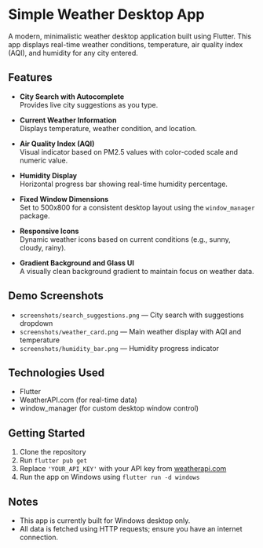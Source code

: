 # Simple Weather Desktop App

A modern, minimalistic weather desktop application built using Flutter. This app displays real-time weather conditions, temperature, air quality index (AQI), and humidity for any city entered.

## Features

- **City Search with Autocomplete**  
  Provides live city suggestions as you type.

- **Current Weather Information**  
  Displays temperature, weather condition, and location.

- **Air Quality Index (AQI)**  
  Visual indicator based on PM2.5 values with color-coded scale and numeric value.

- **Humidity Display**  
  Horizontal progress bar showing real-time humidity percentage.

- **Fixed Window Dimensions**  
  Set to 500x800 for a consistent desktop layout using the `window_manager` package.

- **Responsive Icons**  
  Dynamic weather icons based on current conditions (e.g., sunny, cloudy, rainy).

- **Gradient Background and Glass UI**  
  A visually clean background gradient to maintain focus on weather data.

## Demo Screenshots


- `screenshots/search_suggestions.png` — City search with suggestions dropdown  
- `screenshots/weather_card.png` — Main weather display with AQI and temperature  
- `screenshots/humidity_bar.png` — Humidity progress indicator

## Technologies Used

- Flutter 
- WeatherAPI.com (for real-time data)
- window_manager (for custom desktop window control)

## Getting Started

1. Clone the repository  
2. Run `flutter pub get`  
3. Replace `'YOUR_API_KEY'` with your API key from [weatherapi.com](https://www.weatherapi.com/)  
4. Run the app on Windows using `flutter run -d windows`

## Notes

- This app is currently built for Windows desktop only.
- All data is fetched using HTTP requests; ensure you have an internet connection.
